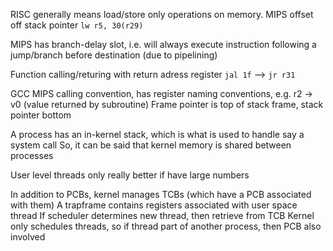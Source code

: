 <!-- SPDX-License-Identifier: zlib-acknowledgement -->
RISC generally means load/store only operations on memory.
MIPS offset off stack pointer `lw r5, 30(r29)`

MIPS has branch-delay slot, i.e. will always execute instruction following a jump/branch before destination
(due to pipelining)

Function calling/returing with return adress register `jal 1f` --> `jr r31`

GCC MIPS calling convention, has register naming conventions, e.g. r2 -> v0 (value returned by subroutine)
Frame pointer is top of stack frame, stack pointer bottom

A process has an in-kernel stack, which is what is used to handle say a system call
So, it can be said that kernel memory is shared between processes

User level threads only really better if have large numbers

In addition to PCBs, kernel manages TCBs (which have a PCB associated with them)
A trapframe contains registers associated with user space thread
If scheduler determines new thread, then retrieve from TCB
Kernel only schedules threads, so if thread part of another process, then PCB also involved
